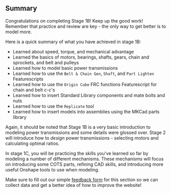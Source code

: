 ## Summary

Congratulations on completing Stage 1B! Keep up the good work! Remember that practice and review are key - the only way to get better is to model more.

Here is a quick summary of what you have achieved in stage 1B:

* Learned about speed, torque, and mechanical advantage
* Learned the basics of motors, bearings, shafts, gears, chain and sprockets, and belt and pulleys
* Learned how to model basic power transmissions
* Learned how to use the `Belt & Chain Gen`, `Shaft`, and `Part Lighten` Featurescripts
* Learned how to use the `Origin Cube` FRC functions Featurescript for chain and belt c-c's
* Learned how to insert Standard Library components and mate bolts and nuts
* Learned how to use the `Replicate` tool
* Learned how to insert models into assemblies using the MKCad parts library

Again, it should be noted that Stage 1B is a very basic introduction to modeling power transmissions and some details were glossed over. Stage 2 will introduce how to *design* power transmissions - selecting motors and calculating optimal ratios. 

In stage 1C, you will be practicing the skills you've learned so far by modeling a number of different mechanisms. These mechanisms will focus on introducing some COTS parts, refining CAD skills, and introducing more useful Onshape tools to use when modeling. 

Make sure to fill out our simple [feedback form](https://forms.gle/qykF1UoxiymAEGWc8) for this section so we can collect data and get a better idea of how to improve the website!

<br>